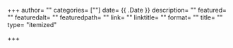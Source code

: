 +++
author= ""
categories= [""]
date= {{ .Date }}
description= ""
featured= ""
featuredalt= ""
featuredpath= ""
link= ""
linktitle= ""
format= ""
title= ""
type= "itemized"

+++
